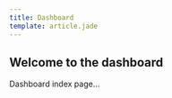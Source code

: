 ```yaml
---
title: Dashboard
template: article.jade
---
```


## Welcome to the dashboard

Dashboard index page...